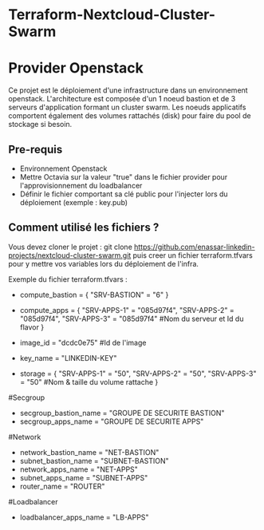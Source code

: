 # Terraform-Nextcloud-Cluster-Swarm
# Provider Openstack

Ce projet est le déploiement d'une infrastructure dans un environnement openstack. L'architecture est composée d'un 1 noeud bastion et de 3 serveurs d'application formant un cluster swarm. Les noeuds applicatifs comportent également des volumes rattachés (disk) pour faire du pool de stockage si besoin.

## Pre-requis

* Environnement Openstack
* Mettre Octavia sur la valeur "true" dans le fichier provider pour l'approvisionnement du loadbalancer
* Définir le fichier comportant sa clé public pour l'injecter lors du déploiement (exemple : key.pub)

## Comment utilisé les fichiers ?

Vous devez cloner le projet : git clone https://github.com/enassar-linkedin-projects/nextcloud-cluster-swarm.git puis creer un fichier terraform.tfvars pour y mettre vos variables lors du déploiement de l'infra.

Exemple du fichier terraform.tfvars :

- compute_bastion = { "SRV-BASTION" = "6" }
- compute_apps = { "SRV-APPS-1" = "085d97f4", "SRV-APPS-2" = "085d97f4", "SRV-APPS-3" = "085d97f4" #Nom du serveur et Id du flavor }

- image_id     = "dcdc0e75" #Id de l'image
- key_name     = "LINKEDIN-KEY"
- storage = { "SRV-APPS-1" = "50", "SRV-APPS-2" = "50", "SRV-APPS-3" = "50" #Nom & taille du volume rattache }

#Secgroup
- secgroup_bastion_name = "GROUPE DE SECURITE BASTION"
- secgroup_apps_name    = "GROUPE DE SECURITE APPS"

#Network
- network_bastion_name = "NET-BASTION"
- subnet_bastion_name  = "SUBNET-BASTION"
- network_apps_name    = "NET-APPS"
- subnet_apps_name     = "SUBNET-APPS"
- router_name          = "ROUTER"

#Loadbalancer
- loadbalancer_apps_name = "LB-APPS"
